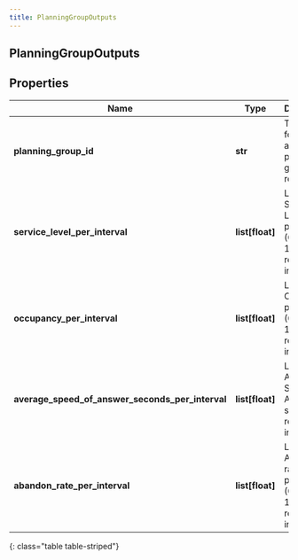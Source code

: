 ```yaml
---
title: PlanningGroupOutputs
---
```

## PlanningGroupOutputs

## Properties

|Name | Type | Description | Notes|
|------------ | ------------- | ------------- | -------------|
| **planning_group_id** | **str** | The ID for for the associated planning group result | |
| **service_level_per_interval** | **list[float]** | List of Service Level percentage (0.0-100.0) results per interval | |
| **occupancy_per_interval** | **list[float]** | List of Occupancy percentage (0.0-100.0) results per interval | |
| **average_speed_of_answer_seconds_per_interval** | **list[float]** | List of Average Speed of Answer (in seconds) results per interval | |
| **abandon_rate_per_interval** | **list[float]** | List of Abandon rate percentage (0.0-100.0) results per interval | |
{: class="table table-striped"}


